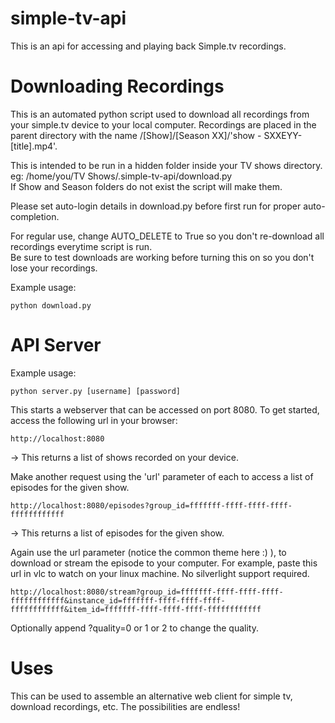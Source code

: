 simple-tv-api
=============
This is an api for accessing and playing back Simple.tv recordings.

Downloading Recordings
======================

This is an automated python script used to download all recordings from your simple.tv device to your local computer.   Recordings are placed in the parent directory with the name /[Show]/[Season XX]/'show - SXXEYY- [title].mp4'.  
  
This is intended to be run in a hidden folder inside your TV shows directory.   
eg: /home/you/TV Shows/.simple-tv-api/download.py  
If Show and Season folders do not exist the script will make them.   
  
Please set auto-login details in download.py before first run for proper auto-completion.  
  
For regular use, change AUTO_DELETE to True so you don't re-download all recordings everytime script is run.  
Be sure to test downloads are working before turning this on so you don't lose your recordings.

Example usage:

```python download.py```


API Server
==========

Example usage:

```python server.py [username] [password]```

This starts a webserver that can be accessed on port 8080. To get started, access the following url in your browser:

```http://localhost:8080 ```

-> This returns a list of shows recorded on your device.

Make another request using the 'url' parameter of each to access a list of episodes for the given show.

```http://localhost:8080/episodes?group_id=fffffff-ffff-ffff-ffff-ffffffffffff ```

-> This returns a list of episodes for the given show.

Again use the url parameter (notice the common theme here :) ), to download or stream the episode to your computer. For example, paste this url in vlc to watch on your linux machine. No silverlight support required.

```http://localhost:8080/stream?group_id=fffffff-ffff-ffff-ffff-ffffffffffff&instance_id=fffffff-ffff-ffff-ffff-ffffffffffff&item_id=fffffff-ffff-ffff-ffff-ffffffffffff ```

Optionally append ?quality=0 or 1 or 2 to change the quality.

Uses
====

This can be used to assemble an alternative web client for simple tv, download recordings, etc. The possibilities are endless!
